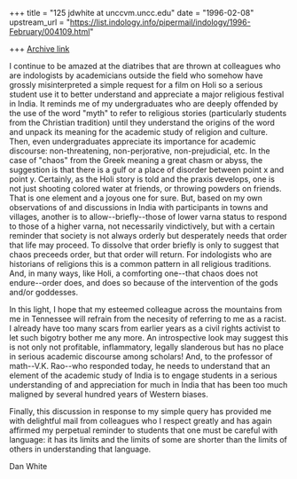 +++
title = "125 jdwhite at unccvm.uncc.edu"
date = "1996-02-08"
upstream_url = "https://list.indology.info/pipermail/indology/1996-February/004109.html"

+++
[Archive link](https://list.indology.info/pipermail/indology/1996-February/004109.html)

I continue to be amazed at the diatribes that are thrown at colleagues who
are indologists by academicians outside the field who somehow have grossly
misinterpreted a simple request for a film on Holi so a serious student use
it to better understand and appreciate a major religious festival in India.
It reminds me of my undergraduates who are deeply offended by the use of the
word "myth" to refer to religious stories (particularly students from the
Christian tradition) until they understand the origins of the word and
unpack its meaning for the academic study of religion and culture.  Then,
even undergraduates appreciate its importance for academic discourse:
non-threatening, non-perjorative, non-prejudicial, etc.  In the case of
"chaos" from the Greek meaning a great chasm or abyss, the suggestion is
that there is a gulf or a place of disorder between point x and point y.
Certainly, as the Holi story is told and the praxis develops, one is not
just shooting colored water at friends, or throwing powders on friends.
That is one element and a joyous one for sure.  But, based on my own
observations of and discussions in India with participants in towns and
villages, another is to allow--briefly--those of lower varna status to
respond to those of a higher varna, not necessarily vindictively, but with a
certain reminder that society is not always orderly but desperately needs
that order that life may proceed.  To dissolve that order briefly is only to
suggest that chaos preceeds order, but that order will return.  For
indologists who are historians of religions this is a common pattern in all
religious traditions.  And, in many ways, like Holi, a comforting one--that
chaos does not endure--order does, and does so because of the intervention
of the gods and/or goddesses.

In this light, I hope that my esteemed colleague across the mountains from
me in Tennessee will refrain from the necesity of referring to me as a
racist.  I already have too many scars from earlier years as a civil rights
activist to let such bigotry bother me any more.  An introspective look may
suggest this is not only not profitable, inflammatory, legally slanderous
but has no place in serious academic discourse among scholars!  And, to the
professor of math--V.K. Rao--who responded today, he needs to understand
that an element of the academic study of India is to engage students in a
serious understanding of and appreciation for much in India that has been
too much maligned by several hundred years of Western biases.

Finally, this discussion in response to my simple query has provided me with
delightful mail from colleagues who I respect greatly and has again affirmed
my perpetual reminder to students that one must be careful with language:
it has its limits and the limits of some are shorter than the limits of
others in understanding that language.

Dan White





